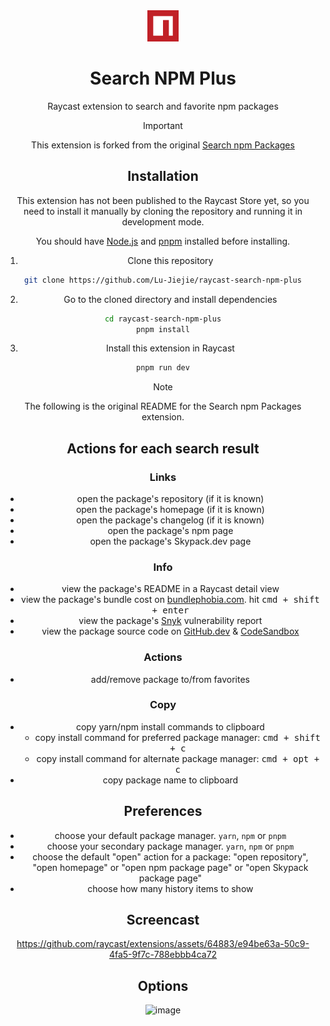 <div align="center">
  <img
    src="https://github.com/mrmartineau/raycast-extensions/blob/main/search-npm/assets/command-icon.png?raw=true"
    width="50"
  />

  <h1>
    Search NPM Plus
  </h1>

Raycast extension to search and favorite npm packages

> [!IMPORTANT]
> This extension is forked from the original [Search npm Packages](https://www.raycast.com/mrmartineau/search-npm)

## Installation

This extension has not been published to the Raycast Store yet, so you need to install it manually by cloning the repository and running it in development mode.

You should have [Node.js](https://nodejs.org/en/download/) and [pnpm](https://pnpm.io/installation) installed before installing.

1. Clone this repository

```bash
git clone https://github.com/Lu-Jiejie/raycast-search-npm-plus
```

2. Go to the cloned directory and install dependencies

```bash
cd raycast-search-npm-plus
pnpm install
```

3. Install this extension in Raycast

```bash
pnpm run dev
```


> [!NOTE]
> The following is the original README for the Search npm Packages extension.

## Actions for each search result

### Links

- open the package's repository (if it is known)
- open the package's homepage (if it is known)
- open the package's changelog (if it is known)
- open the package's npm page
- open the package's Skypack.dev page

### Info

- view the package's README in a Raycast detail view
- view the package's bundle cost on [bundlephobia.com](https://bundlephobia.com). hit <kbd>cmd + shift + enter</kbd>
- view the package's [Snyk](https://snyk.io) vulnerability report
- view the package source code on [GitHub.dev](https://github.dev) & [CodeSandbox](https://codesandbox.io)

### Actions

- add/remove package to/from favorites

### Copy

- copy yarn/npm install commands to clipboard
  - copy install command for preferred package manager: <kbd>cmd + shift + c</kbd>
  - copy install command for alternate package manager: <kbd>cmd + opt + c</kbd>
- copy package name to clipboard

## Preferences

- choose your default package manager. `yarn`, `npm` or `pnpm`
- choose your secondary package manager. `yarn`, `npm` or `pnpm`
- choose the default "open" action for a package: "open repository", "open homepage" or "open npm package page" or "open Skypack package page"
- choose how many history items to show

## Screencast

https://github.com/raycast/extensions/assets/64883/e94be63a-50c9-4fa5-9f7c-788ebbb4ca72

## Options

<img width="311" alt="image" src="https://github.com/raycast/extensions/assets/64883/a4953656-6678-4f72-ac50-2e6b54a21172">

